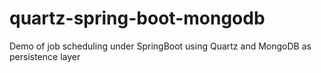 # quartz-spring-boot-mongodb
Demo of job scheduling under SpringBoot using Quartz and MongoDB as persistence layer
